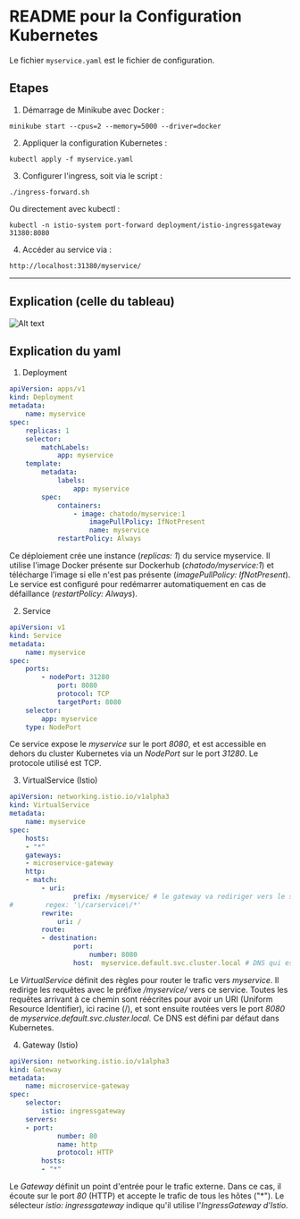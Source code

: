 # README pour la Configuration Kubernetes

Le fichier ```myservice.yaml``` est le fichier de configuration.

## Etapes
1. Démarrage de Minikube avec Docker :
```
minikube start --cpus=2 --memory=5000 --driver=docker
```
2. Appliquer la configuration Kubernetes :
```
kubectl apply -f myservice.yaml
```
3. Configurer l'ingress, soit via le script :
```
./ingress-forward.sh
```
Ou directement avec kubectl :
```
kubectl -n istio-system port-forward deployment/istio-ingressgateway 31380:8080
```
4. Accéder au service via :

```
http://localhost:31380/myservice/
```
---
## Explication (celle du tableau)
![Alt text](tableau.png)

## Explication du yaml

1. Deployment
```yaml
apiVersion: apps/v1
kind: Deployment
metadata:
	name: myservice
spec:
	replicas: 1
	selector:
		matchLabels:
			app: myservice
	template:
		metadata:
			labels:
				app: myservice
		spec:
			containers:
				- image: chatodo/myservice:1
					imagePullPolicy: IfNotPresent
					name: myservice
			restartPolicy: Always
```
Ce déploiement crée une instance (*replicas: 1*) du service myservice. 
Il utilise l'image Docker présente sur Dockerhub (*chatodo/myservice:1*) et télécharge l'image si elle n'est pas présente (*imagePullPolicy: IfNotPresent*). 
Le service est configuré pour redémarrer automatiquement en cas de défaillance (*restartPolicy: Always*).

2. Service
```yaml
apiVersion: v1
kind: Service
metadata:
	name: myservice
spec:
	ports:
		- nodePort: 31280
			port: 8080
			protocol: TCP
			targetPort: 8080
	selector:
		app: myservice
	type: NodePort
```
Ce service expose le *myservice* sur le port *8080*, et est accessible en dehors du cluster Kubernetes via un *NodePort* sur le port *31280*. 
Le protocole utilisé est TCP.

3. VirtualService (Istio)
```yaml
apiVersion: networking.istio.io/v1alpha3
kind: VirtualService
metadata:
	name: myservice
spec:
	hosts:
	- "*"
	gateways:
	- microservice-gateway
	http:
	- match:
		- uri:
				prefix: /myservice/ # le gateway va rediriger vers le service myservice
#        regex: '\/carservice\/*'
		rewrite:
			uri: /
		route:
		- destination:
				port:
					number: 8080
				host:  myservice.default.svc.cluster.local # DNS qui est démaré par défaut et il s'enregistre avec ce nom
```
Le *VirtualService* définit des règles pour router le trafic vers *myservice*. 
Il redirige les requêtes avec le préfixe */myservice/* vers ce service. 
Toutes les requêtes arrivant à ce chemin sont réécrites pour avoir un URI (Uniform Resource Identifier), ici racine (/), et sont ensuite routées vers le port *8080* de *myservice.default.svc.cluster.local.* Ce DNS est défini par défaut dans Kubernetes.

4. Gateway (Istio)
```yaml
apiVersion: networking.istio.io/v1alpha3
kind: Gateway
metadata:
	name: microservice-gateway
spec:
	selector:
		istio: ingressgateway
	servers:
	- port:
			number: 80
			name: http
			protocol: HTTP
		hosts:
		- "*"
```
Le *Gateway* définit un point d'entrée pour le trafic externe. 
Dans ce cas, il écoute sur le port *80* (HTTP) et accepte le trafic de tous les hôtes ("*").
Le sélecteur *istio: ingressgateway* indique qu'il utilise l'*IngressGateway d'Istio*.